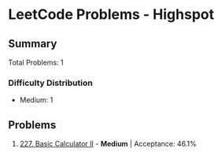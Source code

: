 # LeetCode Problems - Highspot

## Summary
Total Problems: 1

### Difficulty Distribution

- Medium: 1

## Problems

1. [227. Basic Calculator II](https://leetcode.com/problems/basic-calculator-ii/) - **Medium** | Acceptance: 46.1%